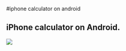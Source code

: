 #iphone calculator on android
<h2>iPhone calculator on Android.</h2>
<img src="https://www.karlancer.com/api/file/x/x764/1704286740-cuGA.jpg"/>

